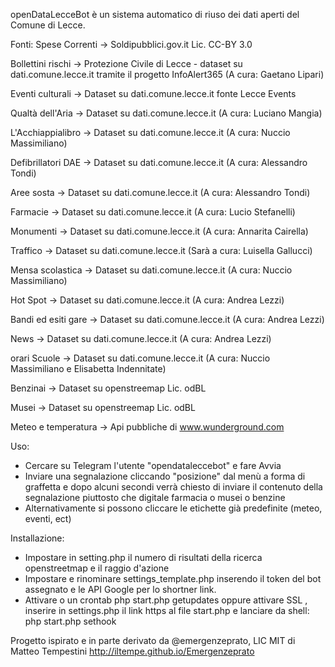 openDataLecceBot è un sistema automatico di riuso dei dati aperti del Comune di Lecce.

Fonti:
Spese Correnti      -> Soldipubblici.gov.it Lic. CC-BY 3.0

Bollettini rischi   -> Protezione Civile di Lecce - dataset su dati.comune.lecce.it tramite il progetto InfoAlert365 (A cura: Gaetano Lipari)

Eventi culturali    -> Dataset su dati.comune.lecce.it fonte Lecce Events

Qualtà dell'Aria    -> Dataset su dati.comune.lecce.it (A cura: Luciano Mangia)

L'Acchiappialibro   -> Dataset su dati.comune.lecce.it (A cura: Nuccio Massimiliano)

Defibrillatori DAE  -> Dataset su dati.comune.lecce.it (A cura: Alessandro Tondi)

Aree sosta          -> Dataset su dati.comune.lecce.it (A cura: Alessandro Tondi)

Farmacie            -> Dataset su dati.comune.lecce.it (A cura: Lucio Stefanelli)

Monumenti           -> Dataset su dati.comune.lecce.it (A cura: Annarita Cairella)

Traffico            -> Dataset su dati.comune.lecce.it (Sarà a cura: Luisella Gallucci)

Mensa scolastica    -> Dataset su dati.comune.lecce.it (A cura: Nuccio Massimiliano)

Hot Spot            -> Dataset su dati.comune.lecce.it (A cura: Andrea Lezzi)

Bandi ed esiti gare -> Dataset su dati.comune.lecce.it (A cura: Andrea Lezzi)

News                -> Dataset su dati.comune.lecce.it (A cura: Andrea Lezzi)

orari Scuole        -> Dataset su dati.comune.lecce.it (A cura: Nuccio Massimiliano e Elisabetta Indennitate)

Benzinai            -> Dataset su openstreemap Lic. odBL

Musei               -> Dataset su openstreemap Lic. odBL

Meteo e temperatura -> Api pubbliche di www.wunderground.com


Uso:
- Cercare su Telegram l'utente "opendataleccebot" e fare Avvia
- Inviare una segnalazione cliccando "posizione" dal menù a forma di graffetta e dopo alcuni secondi verrà chiesto di inviare il contenuto della segnalazione piuttosto che digitale farmacia o musei o benzine
- Alternativamente si possono cliccare le etichette già predefinite (meteo, eventi, ect)


Installazione:
- Impostare in setting.php il numero di risultati della ricerca openstreetmap e il raggio d'azione
- Impostare e rinominare settings_template.php inserendo il token del bot assegnato e le API Google per lo shortner link. 
- Attivare o un crontab php start.php getupdates oppure attivare SSL , inserire in settings.php il link https al file start.php e lanciare da shell: php start.php sethook



Progetto ispirato e in parte derivato da @emergenzeprato, LIC MIT di Matteo Tempestini http://iltempe.github.io/Emergenzeprato
